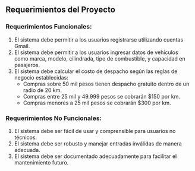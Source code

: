 ## Requerimientos del Proyecto

### Requerimientos Funcionales:
1. El sistema debe permitir a los usuarios registrarse utilizando cuentas Gmail.
2. El sistema debe permitir a los usuarios ingresar datos de vehículos como marca, modelo, cilindrada, tipo de combustible, y capacidad en pasajeros.
3. El sistema debe calcular el costo de despacho según las reglas de negocio establecidas:
    - Compras sobre 50 mil pesos tienen despacho gratuito dentro de un radio de 20 km.
    - Compras entre 25 mil y 49.999 pesos se cobrarán $150 por km.
    - Compras menores a 25 mil pesos se cobrarán $300 por km.

### Requerimientos No Funcionales:
1. El sistema debe ser fácil de usar y comprensible para usuarios no técnicos.
2. El sistema debe ser robusto y manejar entradas inválidas de manera adecuada.
3. El sistema debe ser documentado adecuadamente para facilitar el mantenimiento futuro.
